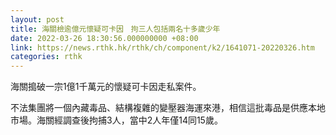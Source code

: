 ```yaml
---
layout: post
title: 海關檢逾億元懷疑可卡因　拘三人包括兩名十多歲少年
date: 2022-03-26 18:30:56.000000000 +08:00
link: https://news.rthk.hk/rthk/ch/component/k2/1641071-20220326.htm
categories: rthk
---
```


海關搗破一宗1億1千萬元的懷疑可卡因走私案件。

不法集團將一個內藏毒品、結構複雜的變壓器海運來港，相信這批毒品是供應本地市場。海關經調查後拘捕3人，當中2人年僅14同15歲。
